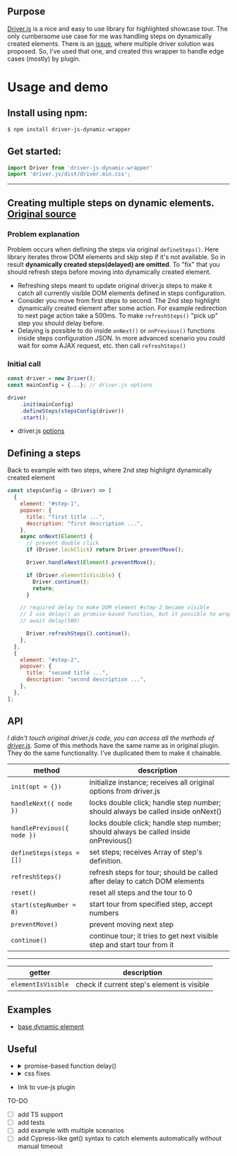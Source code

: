 ## Purpose
[Driver.js](https://github.com/kamranahmedse/driver.js) is a nice and easy to use library for highlighted showcase tour. The only cumbersome use case for me was handling steps on dynamically created elements. There is an [issue](https://github.com/kamranahmedse/driver.js/issues/162), where multiple driver solution was proposed. So, I've used that one, and created this wrapper to handle edge cases (mostly) by plugin.  


# Usage and demo

## Install using npm:

```bash
$ npm install driver-js-dynamic-wrapper
```

## Get started:


```js
import Driver from 'driver-js-dynamic-wrapper'
import 'driver.js/dist/driver.min.css';
```

***

## Creating multiple steps on dynamic elements. [Original source](https://github.com/kamranahmedse/driver.js#asynchronous-actions--demo)

### Problem explanation

Problem occurs when defining the steps via original `defineSteps()`. Here library iterates throw DOM elements and skip step if it's not available. So in result **dynamically created steps(delayed) are omitted**. To "fix" that you should refresh steps before moving into dynamically created element.

- Refreshing steps meant to update original driver.js steps to make it catch all currently visible DOM elements defined in steps configuration.
- Consider you move from first steps to second. The 2nd step highlight  dynamically created element after some action. For example redirection to next page action take a 500ms. To make `refreshSteps()` "pick up" step you should delay before.
- Delaying is possible to do inside `onNext()` or  `onPrevious()` functions inside steps configuration JSON. In more advanced scenario you could wait for some AJAX request, etc. then call `refreshSteps()`

### Initial call
```js
const driver = new Driver();
const mainConfig = {...}; // driver.js options 

driver
    .init(mainConfig)
    .defineSteps(stepsConfig(driver))     
    .start();
```
* driver.js [options](https://github.com/kamranahmedse/driver.js#driver-definition)


## Defining a steps

Back to example with two steps, where 2nd step highlight dynamically created element
```js
const stepsConfig = (Driver) => [
  {
    element: "#step-1",
    popover: {
      title: "first title ...",
      description: "first description ...",
    },
    async onNext(Element) {
      // prevent double click
      if (Driver.lockClick) return Driver.preventMove();

      Driver.handleNext(Element).preventMove();

      if (Driver.elementIsVisible) {
        Driver.continue();
        return;
      }

    // required delay to make DOM element #step-2 became visible
    // I use delay() as promise-based function, but it possible to wrap code bellow with setTimeout()
    // await delay(500)

      Driver.refreshSteps().continue();
    },
  },
  {
    element: "#step-2",
    popover: {
      title: "second title ...",
      description: "second description ...",
    },
  },
]; 
```

## API

*I didn't touch original driver.js code, you can access all the methods of [driver.js](https://github.com/kamranahmedse/driver.js#api-methods)*. 
Some of this methods have the same name as in original plugin. They do the same functionality. I've duplicated them to make it chainable.

| method                     | description                                                                         |
| -------------------------- | ----------------------------------------------------------------------------------- |
| `init(opt = {})`           | initialize instance; receives all original options from driver.js                   |
| `handleNext({ node })`     | locks double click; handle step number; should always be called inside onNext()     |
| `handlePrevious({ node })` | locks double click; handle step number; should always be called inside onPrevious() |
| `defineSteps(steps = [])`  | set steps; receives Array of step's definition.                                     |
| `refreshSteps()`           | refresh steps for tour; should be called after delay to catch DOM elements          |
| `reset()`                  | reset all steps and the tour to 0                                                   |
| `start(stepNumber = 0)`    | start tour from specified step, accept numbers                                      |
| `preventMove()`            | prevent moving next step                                                            |
| `continue()`               | continue tour; it tries to get next visible step and start tour from it             |

--- 

| getter             | description                                |
| ------------------ | ------------------------------------------ |
| `elementIsVisible` | check if current step's element is visible |
## Examples
 - [base dynamic element](https://codesandbox.io/embed/green-field-vjiwjw?fontsize=14&hidenavigation=1&theme=dark)

## Useful

- <details>
    <summary>promise-based function delay()</summary>

    ```js
    function delay(ms) {
        return new Promise(resolve => setTimeout(resolve, ms));
    }   
    ```
    </details>
- <details>
    <summary>css fixes</summary>
    
     **stacking bug when animated with children of fixed elements**

     https://github.com/kamranahmedse/driver.js/issues/133#issuecomment-549714982
    ```css
        div#driver-highlighted-element-stage, div#driver-page-overlay {
        background: transparent !important;
        outline: 5000px solid rgba(0, 0, 0, .75)
        }
    ```
    </details>
- link to vue-js plugin

TO-DO

- [ ] add TS support
- [ ] add tests
- [ ] add example with multiple scenarios
- [ ] add Cypress-like get() syntax to catch elements automatically without manual timeout
